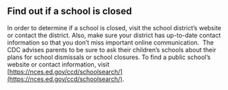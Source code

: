 ## __Find out if a school is closed__

In order to determine if a school is closed, visit the school district’s website or contact the district. Also, make sure your district has up-to-date contact information so that you don’t miss important online communication.  The CDC advises parents to be sure to ask their children’s schools about their plans for school dismissals or school closures. To find a public school’s website or contact information, visit [https://nces.ed.gov/ccd/schoolsearch/](https://nces.ed.gov/ccd/schoolsearch/).
